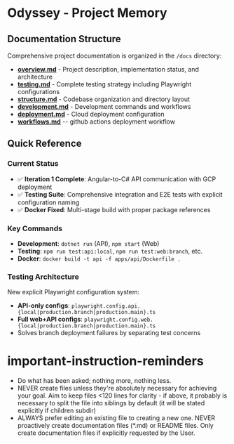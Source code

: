 # Odyssey - Project Memory

## Documentation Structure
Comprehensive project documentation is organized in the `/docs` directory:

- **[overview.md](docs/overview.md)** - Project description, implementation status, and architecture
- **[testing.md](docs/testing.md)** - Complete testing strategy including Playwright configurations
- **[structure.md](docs/structure.md)** - Codebase organization and directory layout
- **[development.md](docs/development.md)** - Development commands and workflows
- **[deployment.md](docs/deployment.md)** - Cloud deployment configuration
- **[workflows.md](docs/workflows.md)** -- github actions deployment workflow

## Quick Reference

### Current Status
- ✅ **Iteration 1 Complete**: Angular-to-C# API communication with GCP deployment
- ✅ **Testing Suite**: Comprehensive integration and E2E tests with explicit configuration naming
- ✅ **Docker Fixed**: Multi-stage build with proper package references

### Key Commands
- **Development**: `dotnet run` (API), `npm start` (Web)
- **Testing**: `npm run test:api:local`, `npm run test:web:branch`, etc.
- **Docker**: `docker build -t api -f apps/api/Dockerfile .`

### Testing Architecture
New explicit Playwright configuration system:
- **API-only configs**: `playwright.config.api.{local|production.branch|production.main}.ts`
- **Full web+API configs**: `playwright.config.web.{local|production.branch|production.main}.ts`
- Solves branch deployment failures by separating test concerns

# important-instruction-reminders
- Do what has been asked; nothing more, nothing less. 
- NEVER create files unless they're absolutely necessary for achieving your goal. Aim to keep files <120 lines for clarity - if above, it probably is necessary to split the file into siblings by default (it will be stated explicitly if children subdir)
- ALWAYS prefer editing an existing file to creating a new one.
NEVER proactively create documentation files (*.md) or README files. Only create documentation files if explicitly requested by the User.